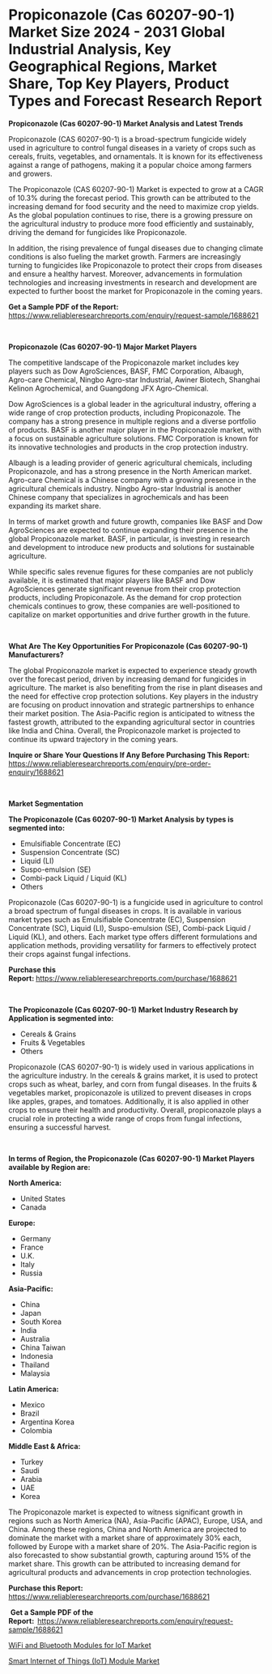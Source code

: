 <p><h1>Propiconazole (Cas 60207-90-1) Market Size 2024 - 2031 Global Industrial Analysis, Key Geographical Regions, Market Share, Top Key Players, Product Types and Forecast Research Report</h1></p><p><strong>Propiconazole (Cas 60207-90-1) Market Analysis and Latest Trends</strong></p>
<p><p>Propiconazole (CAS 60207-90-1) is a broad-spectrum fungicide widely used in agriculture to control fungal diseases in a variety of crops such as cereals, fruits, vegetables, and ornamentals. It is known for its effectiveness against a range of pathogens, making it a popular choice among farmers and growers.</p><p>The Propiconazole (CAS 60207-90-1) Market is expected to grow at a CAGR of 10.3% during the forecast period. This growth can be attributed to the increasing demand for food security and the need to maximize crop yields. As the global population continues to rise, there is a growing pressure on the agricultural industry to produce more food efficiently and sustainably, driving the demand for fungicides like Propiconazole.</p><p>In addition, the rising prevalence of fungal diseases due to changing climate conditions is also fueling the market growth. Farmers are increasingly turning to fungicides like Propiconazole to protect their crops from diseases and ensure a healthy harvest. Moreover, advancements in formulation technologies and increasing investments in research and development are expected to further boost the market for Propiconazole in the coming years.</p></p>
<p><strong>Get a Sample PDF of the Report:&nbsp;</strong> <a href="https://www.reliableresearchreports.com/enquiry/request-sample/1688621">https://www.reliableresearchreports.com/enquiry/request-sample/1688621</a></p>
<p>&nbsp;</p>
<p><strong>Propiconazole (Cas 60207-90-1) Major Market Players</strong></p>
<p><p>The competitive landscape of the Propiconazole market includes key players such as Dow AgroSciences, BASF, FMC Corporation, Albaugh, Agro-care Chemical, Ningbo Agro-star Industrial, Awiner Biotech, Shanghai Kelinon Agrochemical, and Guangdong JFX Agro-Chemical.</p><p>Dow AgroSciences is a global leader in the agricultural industry, offering a wide range of crop protection products, including Propiconazole. The company has a strong presence in multiple regions and a diverse portfolio of products. BASF is another major player in the Propiconazole market, with a focus on sustainable agriculture solutions. FMC Corporation is known for its innovative technologies and products in the crop protection industry.</p><p>Albaugh is a leading provider of generic agricultural chemicals, including Propiconazole, and has a strong presence in the North American market. Agro-care Chemical is a Chinese company with a growing presence in the agricultural chemicals industry. Ningbo Agro-star Industrial is another Chinese company that specializes in agrochemicals and has been expanding its market share.</p><p>In terms of market growth and future growth, companies like BASF and Dow AgroSciences are expected to continue expanding their presence in the global Propiconazole market. BASF, in particular, is investing in research and development to introduce new products and solutions for sustainable agriculture.</p><p>While specific sales revenue figures for these companies are not publicly available, it is estimated that major players like BASF and Dow AgroSciences generate significant revenue from their crop protection products, including Propiconazole. As the demand for crop protection chemicals continues to grow, these companies are well-positioned to capitalize on market opportunities and drive further growth in the future.</p></p>
<p>&nbsp;</p>
<p><strong>What Are The Key Opportunities For Propiconazole (Cas 60207-90-1) Manufacturers?</strong></p>
<p><p>The global Propiconazole market is expected to experience steady growth over the forecast period, driven by increasing demand for fungicides in agriculture. The market is also benefiting from the rise in plant diseases and the need for effective crop protection solutions. Key players in the industry are focusing on product innovation and strategic partnerships to enhance their market position. The Asia-Pacific region is anticipated to witness the fastest growth, attributed to the expanding agricultural sector in countries like India and China. Overall, the Propiconazole market is projected to continue its upward trajectory in the coming years.</p></p>
<p><strong>Inquire or Share Your Questions If Any Before Purchasing This Report:</strong> <a href="https://www.reliableresearchreports.com/enquiry/pre-order-enquiry/1688621">https://www.reliableresearchreports.com/enquiry/pre-order-enquiry/1688621</a></p>
<p>&nbsp;</p>
<p><strong>Market Segmentation</strong></p>
<p><strong>The Propiconazole (Cas 60207-90-1) Market Analysis by types is segmented into:</strong></p>
<p><ul><li>Emulsifiable Concentrate (EC)</li><li>Suspension Concentrate (SC)</li><li>Liquid (LI)</li><li>Suspo-emulsion (SE)</li><li>Combi-pack Liquid / Liquid (KL)</li><li>Others</li></ul></p>
<p><p>Propiconazole (Cas 60207-90-1) is a fungicide used in agriculture to control a broad spectrum of fungal diseases in crops. It is available in various market types such as Emulsifiable Concentrate (EC), Suspension Concentrate (SC), Liquid (LI), Suspo-emulsion (SE), Combi-pack Liquid / Liquid (KL), and others. Each market type offers different formulations and application methods, providing versatility for farmers to effectively protect their crops against fungal infections.</p></p>
<p><strong>Purchase this Report:&nbsp;</strong><a href="https://www.reliableresearchreports.com/purchase/1688621">https://www.reliableresearchreports.com/purchase/1688621</a></p>
<p>&nbsp;</p>
<p><strong>The Propiconazole (Cas 60207-90-1) Market Industry Research by Application is segmented into:</strong></p>
<p><ul><li>Cereals & Grains</li><li>Fruits & Vegetables</li><li>Others</li></ul></p>
<p><p>Propiconazole (CAS 60207-90-1) is widely used in various applications in the agriculture industry. In the cereals & grains market, it is used to protect crops such as wheat, barley, and corn from fungal diseases. In the fruits & vegetables market, propiconazole is utilized to prevent diseases in crops like apples, grapes, and tomatoes. Additionally, it is also applied in other crops to ensure their health and productivity. Overall, propiconazole plays a crucial role in protecting a wide range of crops from fungal infections, ensuring a successful harvest.</p></p>
<p>&nbsp;</p>
<p><strong>In terms of Region, the Propiconazole (Cas 60207-90-1) Market Players available by Region are:</strong></p>
<p>
    <p> <strong> North America: </strong>
        <ul>
            <li>United States</li>
            <li>Canada</li>
        </ul>
        </p> 
    <p> <strong> Europe: </strong>
        <ul>
            <li>Germany</li>
            <li>France</li>
            <li>U.K.</li>
            <li>Italy</li>
            <li>Russia</li>
        </ul>
        </p> 
    <p> <strong> Asia-Pacific: </strong>
        <ul>
            <li>China</li>
            <li>Japan</li>
            <li>South Korea</li>
            <li>India</li>
            <li>Australia</li>
            <li>China Taiwan</li>
            <li>Indonesia</li>
            <li>Thailand</li>
            <li>Malaysia</li>
        </ul>
        </p> 
    <p> <strong> Latin America: </strong>
        <ul>
            <li>Mexico</li>
            <li>Brazil</li>
            <li>Argentina Korea</li>
            <li>Colombia</li>
        </ul>
        </p> 
    <p> <strong> Middle East & Africa: </strong>
        <ul>
            <li>Turkey</li>
            <li>Saudi</li>
            <li>Arabia</li>
            <li>UAE</li>
            <li>Korea</li>
        </ul>
    </p>
    </p>
<p><p>The Propiconazole market is expected to witness significant growth in regions such as North America (NA), Asia-Pacific (APAC), Europe, USA, and China. Among these regions, China and North America are projected to dominate the market with a market share of approximately 30% each, followed by Europe with a market share of 20%. The Asia-Pacific region is also forecasted to show substantial growth, capturing around 15% of the market share. This growth can be attributed to increasing demand for agricultural products and advancements in crop protection technologies.</p></p>
<p><strong>Purchase this Report: </strong><a href="https://www.reliableresearchreports.com/purchase/1688621">https://www.reliableresearchreports.com/purchase/1688621</a></p>
<p>&nbsp;<strong>Get a Sample PDF of the Report:&nbsp;&nbsp;</strong><a href="https://www.reliableresearchreports.com/enquiry/request-sample/1688621">https://www.reliableresearchreports.com/enquiry/request-sample/1688621</a></p>
<p><strong></strong></p>
<p><p><a href="https://issuu.com/reportprime-2/docs/wifi-and-bluetooth-modules-for-iot-market-size-203">WiFi and Bluetooth Modules for IoT Market</a></p><p><a href="https://issuu.com/reportprime-2/docs/smart-internet-of-things-iot-module-market-size-20">Smart Internet of Things (IoT) Module Market</a></p></p>